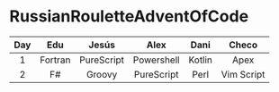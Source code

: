 # RussianRouletteAdventOfCode

| Day | Edu | Jesús | Alex | Dani | Checo |
| :-: | :-: |  :-:  |  :-: | :-:  | :-: |
| 1 | Fortran | PureScript | Powershell | Kotlin | Apex |
| 2 | F# | Groovy | PureScript | Perl | Vim Script |